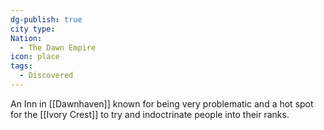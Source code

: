 ```yaml
---
dg-publish: true
city type: 
Nation:
  - The Dawn Empire
icon: place
tags:
  - Discovered
---
```

An Inn in [[Dawnhaven]] known for being very problematic and a hot spot for the [[Ivory Crest]] to try and indoctrinate people into their ranks.  
